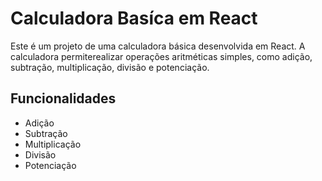 # Calculadora Basíca em React 
Este é um projeto de uma calculadora básica desenvolvida em React. A calculadora permiterealizar operações aritméticas simples, como adição, subtração, multiplicação, divisão e potenciação.

## Funcionalidades
- Adição
- Subtração
- Multiplicação
- Divisão
- Potenciação
